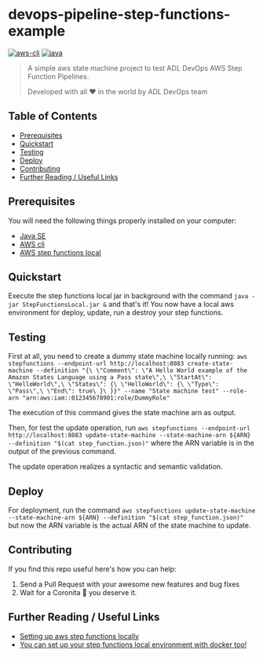 # devops-pipeline-step-functions-example

[![aws-cli](https://img.shields.io/badge/awscli-v1.17.X-orange.svg)](https://aws.amazon.com/cli/)
[![java](https://img.shields.io/badge/java-v11.0.X-red.svg)](https://www.oracle.com/java/technologies/javase-downloads.html)

>A simple aws state machine project to test ADL DevOps AWS Step Function Pipelines.
>
>Developed with all :heart: in the world by ADL DevOps team

## Table of Contents

- [Prerequisites](#prerequisites)
- [Quickstart](#quickstart)
- [Testing](#testing)
- [Deploy](#deploy)
- [Contributing](#contributing)
- [Further Reading / Useful Links](#further-reading--useful-links)

## Prerequisites

You will need the following things properly installed on your computer:

* [Java SE](https://www.oracle.com/java/technologies/javase-downloads.html)
* [AWS cli](https://aws.amazon.com/cli/)
* [AWS step functions local](https://docs.aws.amazon.com/step-functions/latest/dg/sfn-local.html)

## Quickstart

Execute the step functions local jar in background with the command `java -jar StepFunctionsLocal.jar &` and that's it! You now have a local aws environment for deploy, update, run a destroy your step functions. 

## Testing

First at all, you need to create a dummy state machine locally running: 
`aws stepfunctions --endpoint-url http://localhost:8083 create-state-machine --definition "{\
  \"Comment\": \"A Hello World example of the Amazon States Language using a Pass state\",\
  \"StartAt\": \"HelloWorld\",\
  \"States\": {\
    \"HelloWorld\": {\
      \"Type\": \"Pass\",\
      \"End\": true\
    }\
}}" --name "State machine test" --role-arn "arn:aws:iam::012345678901:role/DummyRole"` 

The execution of this command gives the state machine arn as output.

Then, for test the update operation, run `aws stepfunctions --endpoint-url http://localhost:8083 update-state-machine --state-machine-arn ${ARN} --definition "$(cat step_function.json)"` where the ARN variable is in the output of the previous command.

The update operation realizes a syntactic and semantic validation.

## Deploy

For deployment, run the command `aws stepfunctions update-state-machine --state-machine-arn ${ARN} --definition "$(cat step_function.json)"` but now the ARN variable is the actual ARN of the state machine to update.

## Contributing

If you find this repo useful here's how you can help:

1. Send a Pull Request with your awesome new features and bug fixes
2. Wait for a Coronita :beer: you deserve it.

## Further Reading / Useful Links

* [Setting up aws step functions locally](https://docs.aws.amazon.com/step-functions/latest/dg/sfn-local.html)
* [You can set up your step functions local environment with docker too!](https://docs.aws.amazon.com/step-functions/latest/dg/sfn-local-docker.html)
